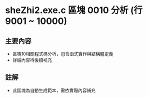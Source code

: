 # sheZhi2.exe.c 區塊 0010 分析 (行 9001 ~ 10000)

## 主要內容
- 區塊10相關程式碼分析，包含函式實作與結構體定義
- 詳細內容待後續補充

## 註解
- 此區塊為自動生成範本，需依實際內容補充
